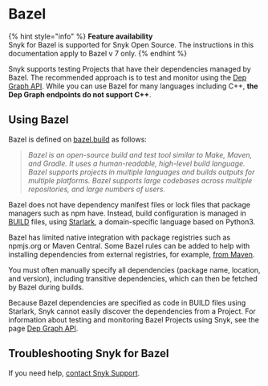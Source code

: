 # Bazel

{% hint style="info" %}
**Feature availability**\
Snyk for Bazel is supported for Snyk Open Source. The instructions in this documentation apply to Bazel v 7 only.
{% endhint %}

Snyk supports testing Projects that have their dependencies managed by Bazel. The recommended approach is to test and monitor using the [Dep Graph API](dep-graph-api.md). While you can use Bazel for many languages including C++, **the Dep Graph endpoints do not support C++**.

## Using Bazel&#x20;

Bazel is defined on [bazel.build](https://docs.bazel.build/versions/master/bazel-overview.html) as follows:

> _Bazel is an open-source build and test tool similar to Make, Maven, and Gradle. It uses a human-readable, high-level build language. Bazel supports projects in multiple languages and builds outputs for multiple platforms. Bazel supports large codebases across multiple repositories, and large numbers of users._

Bazel does not have dependency manifest files or lock files that package managers such as npm have. Instead, build configuration is managed in [BUILD](https://docs.bazel.build/versions/master/build-ref.html#BUILD\_files) files, using [Starlark](https://docs.bazel.build/versions/master/skylark/language.html), a domain-specific language based on Python3.

Bazel has limited native integration with package registries such as npmjs.org or Maven Central. Some Bazel rules can be added to help with installing dependencies from external registries, for example, [from Maven](https://docs.bazel.build/versions/master/external.html#maven-artifacts-and-repositories).

You must often manually specify all dependencies (package name, location, and version), including transitive dependencies, which can then be fetched by Bazel during builds.

Because Bazel dependencies are specified as code in BUILD files using Starlark, Snyk cannot easily discover the dependencies from a Project. For information about testing and monitoring Bazel Projects using Snyk, see the page [Dep Graph API](dep-graph-api.md).

## Troubleshooting Snyk for Bazel

If you need help, [contact Snyk Support](https://support.snyk.io/hc/en-us).&#x20;
